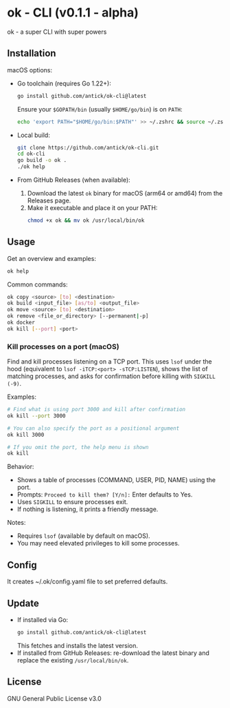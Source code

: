 # ok - CLI (v0.1.1 - alpha)
ok - a super CLI with super powers

## Installation

macOS options:

- Go toolchain (requires Go 1.22+):
  ```bash
  go install github.com/antick/ok-cli@latest
  ```
  Ensure your `$GOPATH/bin` (usually `$HOME/go/bin`) is on `PATH`:
  ```bash
  echo 'export PATH="$HOME/go/bin:$PATH"' >> ~/.zshrc && source ~/.zshrc
  ```

- Local build:
  ```bash
  git clone https://github.com/antick/ok-cli.git
  cd ok-cli
  go build -o ok .
  ./ok help
  ```

- From GitHub Releases (when available):
  1. Download the latest `ok` binary for macOS (arm64 or amd64) from the Releases page.
  2. Make it executable and place it on your PATH:
     ```bash
     chmod +x ok && mv ok /usr/local/bin/ok
     ```

## Usage

Get an overview and examples:
```bash
ok help
```

Common commands:
```bash
ok copy <source> [to] <destination>
ok build <input_file> [as/to] <output_file>
ok move <source> [to] <destination>
ok remove <file_or_directory> [--permanent|-p]
ok docker
ok kill [--port] <port>
```

### Kill processes on a port (macOS)

Find and kill processes listening on a TCP port. This uses `lsof` under the hood (equivalent to `lsof -iTCP:<port> -sTCP:LISTEN`), shows the list of matching processes, and asks for confirmation before killing with `SIGKILL (-9)`.

Examples:
```bash
# Find what is using port 3000 and kill after confirmation
ok kill --port 3000

# You can also specify the port as a positional argument
ok kill 3000

# If you omit the port, the help menu is shown
ok kill
```

Behavior:
- Shows a table of processes (COMMAND, USER, PID, NAME) using the port.
- Prompts: `Proceed to kill them? [Y/n]:` Enter defaults to Yes.
- Uses `SIGKILL` to ensure processes exit.
- If nothing is listening, it prints a friendly message.

Notes:
- Requires `lsof` (available by default on macOS).
- You may need elevated privileges to kill some processes.

## Config

It creates ~/.ok/config.yaml file to set preferred defaults.

## Update

- If installed via Go:
  ```bash
  go install github.com/antick/ok-cli@latest
  ```
  This fetches and installs the latest version.
- If installed from GitHub Releases: re-download the latest binary and replace the existing `/usr/local/bin/ok`.

## License

GNU General Public License v3.0
